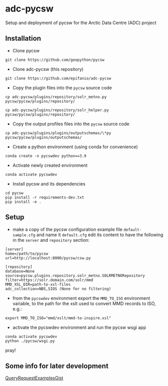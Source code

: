 # adc-pycsw
Setup and deployment of pycsw for the Arctic Data Centre (ADC) project

## Installation 

- Clone pycsw

```git clone https://github.com/geopython/pycsw```

- Clone adc-pycsw (this repository)

```git clone https://github.com/epifanio/adc-pycsw```

- Copy the plugin files into the `pycsw` source code

```
cp adc-pycsw/plugins/repository/solr_metno.py pycsw/pycsw/plugins/repository/
```

```
cp adc-pycsw/plugins/repository/solr_helper.py pycsw/pycsw/plugins/repository/
```

- Copy the output profiles files into the `pycsw` source code

```
cp adc-pycsw/plugins/plugins/outputschemas/\*py pycsw/pycsw/plugins/outputschemas/
```

- Create a python environment (using conda for convenience)

```conda create -n pycswdev python==3.9```

- Activate newly created environment

```conda activate pycswdev```

- Install pycsw and its dependencies


```
cd pycsw
pip install -r requirements-dev.txt
pip install -e .
```

## Setup


- make a copy of the pycsw configuration example file `default-sample.cfg` and name it `default.cfg` edit its content to have the following in the `server` and `repository` section:

```
[server]
home=/path/to/pycsw
url=http://localhost:8000/pycsw/csw.py
```

```
[repository]
database=None
source=pycsw.plugins.repository.solr_metno.SOLRMETNORepository
filter=https://solr.domain.com/solr/mmd
MMD_XSL_DIR=path-to-xsl-files
adc_collection=NBS,SIOS (None for no filtering)
```

- from the `pycswdev` environment export the ```MMD_TO_ISO``` environment variable, to the path for the xslt used to convert MMD records to ISO, e.g.:

```export MMD_TO_ISO="mmd/xslt/mmd-to-inspire.xsl"```


- activate the pycswdev environment and run the pycsw wsgi app
```
conda activate pycswdev
python ./pycsw/wsgi.py
```
pray!

## Some info for later development
[QueryRequestExamplesGist](https://gist.github.com/kalxas/6ecb06d61cdd487dc7f9)
